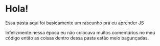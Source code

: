 # Hola! 

Essa pasta aqui foi basicamente um rascunho pra eu aprender JS

Infelizmente nessa época eu não colocava muitos comentários no meu código então as coisas dentro dessa pasta estão meio bagunçadas. 